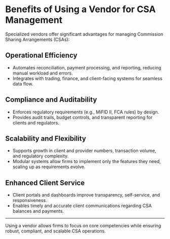 # Benefits of Using a Vendor for CSA Management

Specialized vendors offer significant advantages for managing Commission Sharing Arrangements (CSAs):

## Operational Efficiency
- Automates reconciliation, payment processing, and reporting, reducing manual workload and errors.
- Integrates with trading, finance, and client-facing systems for seamless data flow.

## Compliance and Auditability
- Enforces regulatory requirements (e.g., MiFID II, FCA rules) by design.
- Provides audit trails, budget controls, and transparent reporting for clients and regulators.

## Scalability and Flexibility
- Supports growth in client and provider numbers, transaction volume, and regulatory complexity.
- Modular systems allow firms to implement only the features they need, scaling up as requirements evolve.

## Enhanced Client Service
- Client portals and dashboards improve transparency, self-service, and responsiveness.
- Enables timely and accurate client communications regarding CSA balances and payments.

---

Using a vendor allows firms to focus on core competencies while ensuring robust, compliant, and scalable CSA operations. 